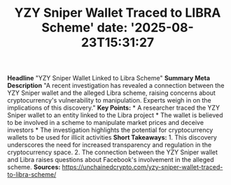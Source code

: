 ﻿---
title: "YZY Sniper Wallet Traced to LIBRA Scheme'
date: '2025-08-23T15:31:27"
category: "Markets"
summary: ""
slug: "yzy sniper wallet traced to libra scheme"
source_urls:
  - "https://unchainedcrypto.com/yzy-sniper-wallet-traced-to-libra-scheme/"
seo:
  title: "YZY Sniper Wallet Traced to LIBRA Scheme | Hash n Hedge'
  description: '"
  keywords: ["news", "markets", "brief"]
---
**Headline** "YZY Sniper Wallet Linked to Libra Scheme"  **Summary Meta Description** "A recent investigation has revealed a connection between the YZY Sniper wallet and the alleged Libra scheme, raising concerns about cryptocurrency's vulnerability to manipulation. Experts weigh in on the implications of this discovery."  **Key Points:**  * A researcher traced the YZY Sniper wallet to an entity linked to the Libra project * The wallet is believed to be involved in a scheme to manipulate market prices and deceive investors * The investigation highlights the potential for cryptocurrency wallets to be used for illicit activities  **Short Takeaways:**  1. This discovery underscores the need for increased transparency and regulation in the cryptocurrency space. 2. The connection between the YZY Sniper wallet and Libra raises questions about Facebook's involvement in the alleged scheme.  **Sources:** https://unchainedcrypto.com/yzy-sniper-wallet-traced-to-libra-scheme/ 

